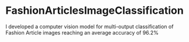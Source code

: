 # FashionArticlesImageClassification
I developed a computer vision model for multi-output classification of Fashion Article images reaching an average accuracy of 96.2%
